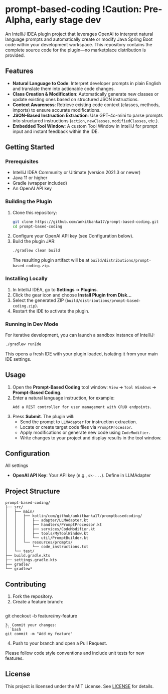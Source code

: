# prompt-based-coding !Caution: Pre-Alpha, early stage dev 


An IntelliJ IDEA plugin project that leverages OpenAI to interpret natural language prompts and automatically create or modify Java Spring Boot code within your development workspace. This repository contains the complete source code for the plugin—no marketplace distribution is provided.

## Features

- **Natural Language to Code**: Interpret developer prompts in plain English and translate them into actionable code changes.
- **Class Creation & Modification**: Automatically generate new classes or update existing ones based on structured JSON instructions.
- **Context Awareness**: Retrieve existing code context (classes, methods, imports) to ensure accurate modifications.
- **JSON-Based Instruction Extraction**: Use GPT-4o-mini to parse prompts into structured instructions (`action`, `newClasses`, `modifiedClasses`, etc.).
- **Embedded Tool Window**: A custom Tool Window in IntelliJ for prompt input and instant feedback within the IDE.

## Getting Started

### Prerequisites

- IntelliJ IDEA Community or Ultimate (version 2021.3 or newer)
- Java 11 or higher
- Gradle (wrapper included)
- An OpenAI API key

### Building the Plugin

1. Clone this repository:
   ```bash
   git clone https://github.com/ankitbanka17/prompt-based-coding.git
   cd prompt-based-coding
   ```
2. Configure your OpenAI API key (see Configuration below).
3. Build the plugin JAR:
   ```bash
   ./gradlew clean build
   ```
   The resulting plugin artifact will be at `build/distributions/prompt-based-coding.zip`.

### Installing Locally

1. In IntelliJ IDEA, go to **Settings** ➔ **Plugins**.
2. Click the gear icon and choose **Install Plugin from Disk...**
3. Select the generated ZIP (`build/distributions/prompt-based-coding.zip`).
4. Restart the IDE to activate the plugin.

### Running in Dev Mode

For iterative development, you can launch a sandbox instance of IntelliJ:
```bash
./gradlew runIde
```
This opens a fresh IDE with your plugin loaded, isolating it from your main IDE settings.

## Usage

1. Open the **Prompt-Based Coding** tool window: `View` ➔ `Tool Windows` ➔ **Prompt-Based Coding**.
2. Enter a natural language instruction, for example:
   ```text
   Add a REST controller for user management with CRUD endpoints.
   ```
3. Press **Submit**. The plugin will:
   - Send the prompt to `LLMAdapter` for instruction extraction.
   - Locate or create target code files via `PromptProcessor`.
   - Apply modifications or generate new code using `CodeModifier`.
   - Write changes to your project and display results in the tool window.

## Configuration

All settings 

- **OpenAI API Key**: Your API key (e.g., `sk-...`). Define in LLMAdapter
  

## Project Structure

```
prompt-based-coding/
├── src/
│   ├── main/
│   │   ├── kotlin/com/github/ankitbanka17/promptbasedcoding/
│   │   │   ├── adapter/LLMAdapter.kt
│   │   │   ├── handlers/PromptProcessor.kt
│   │   │   ├── services/CodeModifier.kt
│   │   │   ├── tools/MyToolWindow.kt
│   │   │   └── util/PromptBuilder.kt
│   │   └── resources/prompts/
│   │       └── code_instructions.txt
│   └── test/
├── build.gradle.kts
├── settings.gradle.kts
├── gradle/
└── gradlew*  
```

## Contributing

1. Fork the repository.
2. Create a feature branch:
   ```bash
git checkout -b feature/my-feature
   ```
3. Commit your changes:
   ```bash
git commit -m "Add my feature"
   ```
4. Push to your branch and open a Pull Request.

Please follow code style conventions and include unit tests for new features.

## License

This project is licensed under the MIT License. See [LICENSE](LICENSE) for details.

